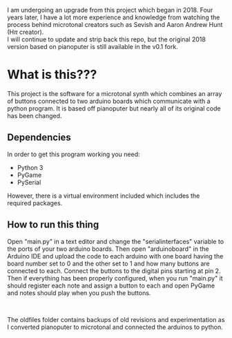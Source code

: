 I am undergoing an upgrade from this project which began in 2018. Four years later, I have a lot more experience and knowledge from watching the process behind microtonal creators such as Sevish and Aaron Andrew Hunt (H$\pi$ creator).  
I will continue to update and strip back this repo, but the original 2018 version based on pianoputer is still available in the v0.1 fork.

<h1>What is this???</h1>
This project is the software for a microtonal synth which combines an array of buttons connected to two arduino boards which communicate with a python program. It is based off pianoputer but nearly all of its original code has been changed.
<h2>Dependencies</h2>
In order to get this program working you need:
<ul>
	<li>Python 3</li>
	<li>PyGame</li>
	<li>PySerial</li>
</ul>
However, there is a virtual environment included which includes the required packages.
<h2>How to run this thing</h2>
<p>
Open "main.py" in a text editor and change the "serialinterfaces" variable to the ports of your two arduino boards. Then open "arduinoboard" in the Arduino IDE and upload the code to each arduino with one board having the board number set to 0 and the other set to 1 and how many buttons are connected to each. Connect the buttons to the digital pins starting at pin 2. Then if everything has been properly configured, when you run "main.py" it should register each note and assign a button to each and open PyGame and notes should play when you push the buttons.</p>
<br>
<p>The oldfiles folder contains backups of old revisions and experimentation as I converted pianoputer to microtonal and connected the arduinos to python.</p>
